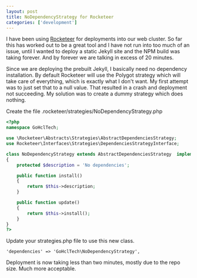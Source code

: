 ```yaml
---
layout: post
title: NoDependencyStrategy for Rocketeer
categories: ['development']
---
```


I have been using [Rocketeer](http://rocketeer.autopergamene.eu/#/docs/rocketeer/README) for deployments into our web cluster.  So far this has worked out to be a great tool and I have not run into too much of an issue, until I wanted to deploy a static Jekyll site and the NPM build was taking forever.  And by forever we are talking in excess of 20 minutes.

Since we are deploying the prebuilt Jekyll, I basically need no dependency installation.  By default Rocketeer will use the Polygot strategy which will take care of everything, which is exactly what I don't want.  My first attempt was to just set that to a null value.  That resulted in a crash and deployment not succeeding.  My solution was to create a dummy strategy which does nothing.

Create the file .rocketeer/strategies/NoDependencyStrategy.php

```php
<?php
namespace GoHclTech;

use \Rocketeer\Abstracts\Strategies\AbstractDependenciesStrategy;
use Rocketeer\Interfaces\Strategies\DependenciesStrategyInterface;

class NoDependencyStrategy extends AbstractDependenciesStrategy  implements DependenciesStrategyInterface
{
    protected $description = 'No dependencies';

    public function install()
    {
        return $this->description;
    }

    public function update()
    {
        return $this->install();
    }
}
?>
```

Update your strategies.php file to use this new class.

```
'dependencies' => 'GoHclTech\NoDependencyStrategy',
```

Deployment is now taking less than two minutes, mostly due to the repo size.  Much more acceptable.
